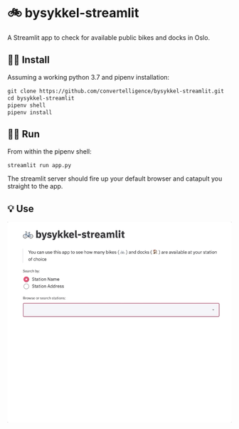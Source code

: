 # 🚲 bysykkel-streamlit

A Streamlit app to check for available public bikes and docks in Oslo.

## 👷‍♂ Install

Assuming a working python 3.7 and pipenv installation:

```
git clone https://github.com/convertelligence/bysykkel-streamlit.git
cd bysykkel-streamlit
pipenv shell
pipenv install
```

## 🏃‍♂ Run

From within the pipenv shell:

```bash
streamlit run app.py
```

The streamlit server should fire up your default browser and catapult you straight to the app.

## 💡 Use


![](bysykkel-demo.gif)

